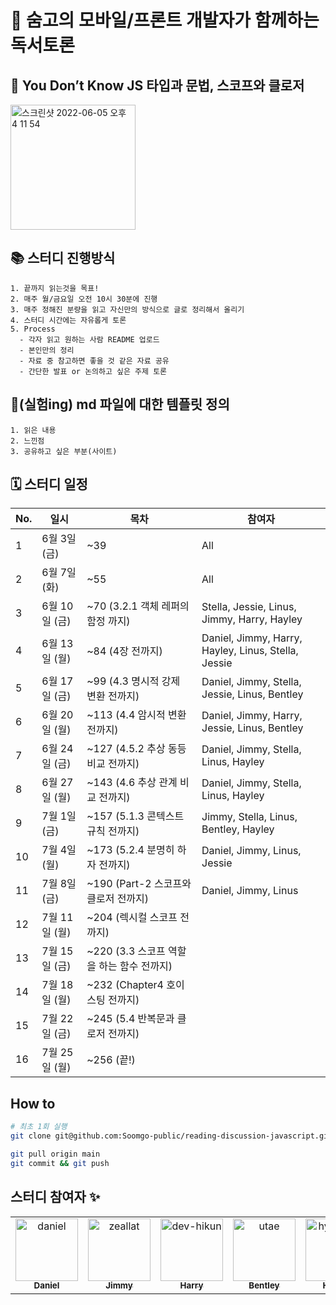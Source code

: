 # 🎉 숨고의 모바일/프론트 개발자가 함께하는 독서토론

## 🐣 You Don’t Know JS 타입과 문법, 스코프와 클로저

<img width="200" alt="스크린샷 2022-06-05 오후 4 11 54" src="https://user-images.githubusercontent.com/45163013/172039829-de30cabe-addb-47f2-b1cd-9f0e9c72ff77.png">


## 📚 스터디 진행방식

```
1. 끝까지 읽는것을 목표!
2. 매주 월/금요일 오전 10시 30분에 진행
3. 매주 정해진 분량을 읽고 자신만의 방식으로 글로 정리해서 올리기
4. 스터디 시간에는 자유롭게 토론
5. Process
  - 각자 읽고 원하는 사람 README 업로드
  - 본인만의 정리
  - 자료 중 참고하면 좋을 것 같은 자료 공유
  - 간단한 발표 or 논의하고 싶은 주제 토론
```

## 🎈(실험ing) md 파일에 대한 템플릿 정의

```
1. 읽은 내용
2. 느낀점
3. 공유하고 싶은 부분(사이트)
```

## 🗓 스터디 일정

| No. | 일시              | 목차                           | 참여자                                                 |
|-----|-----------------|------------------------------|-----------------------------------------------------|
| 1   | 6월 3일 (금)       | ~39                          | All                                                 |
| 2   | 6월 7일 (화)       | ~55                          | All                                                 |
| 3   | 6월 10일 (금)      | ~70 (3.2.1 객체 레퍼의 함정 까지)     | Stella, Jessie, Linus, Jimmy, Harry, Hayley |
| 4   | 6월 13일 (월)      | ~84 (4장 전까지)                 | Daniel, Jimmy, Harry, Hayley, Linus, Stella, Jessie |
| 5   | 6월 17일 (금)      | ~99 (4.3 명시적 강제 변환 전까지)      | Daniel, Jimmy, Stella, Jessie, Linus, Bentley |
| 6   | 6월 20일 (월)      | ~113 (4.4 암시적 변환 전까지)        | Daniel, Jimmy, Harry, Jessie, Linus, Bentley |
| 7   | 6월 24일 (금)      | ~127 (4.5.2 추상 동등 비교 전까지)    | Daniel, Jimmy, Stella, Linus, Hayley |
| 8   | 6월 27일 (월)      | ~143 (4.6 추상 관계 비교 전까지)      | Daniel, Jimmy, Stella, Linus, Hayley |
| 9   | 7월 1일 (금)       | ~157 (5.1.3 콘텍스트 규칙 전까지)     | Jimmy, Stella, Linus, Bentley, Hayley |
| 10  | 7월 4일 (월)       | ~173 (5.2.4 분명히 하자 전까지)      | Daniel, Jimmy, Linus, Jessie |
| 11  | 7월 8일 (금)       | ~190 (Part-2 스코프와 클로저 전까지)   | Daniel, Jimmy, Linus                                                    |
| 12  | 7월 11일 (월)      | ~204 (렉시컬 스코프 전까지)           |                                                     |
| 13  | 7월 15일 (금)      | ~220 (3.3 스코프 역할을 하는 함수 전까지) |                                                     |
| 14  | 7월 18일 (월)      | ~232 (Chapter4 호이스팅 전까지)     |                                                     |
| 15  | 7월 22일 (금)      | ~245 (5.4 반복문과 클로저 전까지)     |                                                     |
| 16  | 7월 25일 (월)      | ~256 (끝!)     |                                                     |

## How to

```bash
# 최초 1회 실행
git clone git@github.com:Soomgo-public/reading-discussion-javascript.git
```

```bash
git pull origin main
git commit && git push
```

## 스터디 참여자 :sparkles:

<table>
    <tr>
        <td align="center">
            <a href="https://github.com/JinleeJeong">
                <img src="https://avatars.githubusercontent.com/u/45163013?v=4" width="100;" alt="daniel"/>
                <br />
                <sub><b>Daniel</b></sub>
            </a>
        </td>
        <td align="center">
            <a href="https://github.com/zeallat">
                <img src="https://avatars.githubusercontent.com/u/7078066?v=4" width="100;" alt="zeallat"/>
                <br />
                <sub><b>Jimmy</b></sub>
            </a>
        </td>
        <td align="center">
            <a href="https://github.com/dev-hikun">
                <img src="https://avatars0.githubusercontent.com/u/76590935?v=4" width="100;" alt="dev-hikun"/>
                <br />
                <sub><b>Harry</b></sub>
            </a>
        </td>
        <td align="center">
            <a href="https://github.com/utae">
                <img src="https://avatars3.githubusercontent.com/u/16933515?v=4" width="100;" alt="utae"/>
                <br />
                <sub><b>Bentley</b></sub>
            </a>
        </td>
        <td align="center">
            <a href="https://github.com/hyerichung">
                <img src="https://avatars2.githubusercontent.com/u/64633218?v=4" width="100;" alt="hyerichung"/>
                <br />
                <sub><b>Hayley</b></sub>
            </a>
        </td>
        <td align="center">
            <a href="https://github.com/yhl0519">
                <img src="https://avatars2.githubusercontent.com/u/62636978?v=4" width="100;" alt="yhl0519"/>
                <br />
                <sub><b>Stella</b></sub>
            </a>
        </td>
        <td align="center">
            <a href="https://github.com/JaeEeLee">
                <img src="https://avatars2.githubusercontent.com/u/38426064?v=4" width="100;" alt="JaeEeLee"/>
                <br />
                <sub><b>Jessie</b></sub>
            </a>
        </td>
        <td align="center">
            <a href="https://github.com/moonjunghwan">
                <img src="https://avatars2.githubusercontent.com/u/5405499?v=4" width="100;" alt="moonjunghwan"/>
                <br />
                <sub><b>Linus</b></sub>
            </a>
        </td>
    </tr>
</table>
